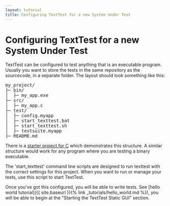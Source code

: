 ```yaml
---
layout: tutorial
title: Configuring TextTest for a new System Under Test
---
```


# Configuring TextTest for a new System Under Test

TextTest can be configured to test anything that is an executable program. Usually you want to store the tests in the same repository as the sourcecode, in a separate folder. The layout should look something like this:

<pre>
my_project/
├─ bin/
│  ├─ my_app.exe
├─ src/
│  ├─ my_app.c
├─ test/
│  ├─ config.myapp
│  ├─ start_texttest.bat
│  ├─ start_texttest.sh
│  ├─ testsuite.myapp
├─ README.md
</pre>

There is a [starter project for C](https://github.com/texttest/StarterProject.C) which demonstrates this structure. A similar structure would work for any program where you are testing a binary executable. 

The 'start_texttest' command line scripts are designed to run texttest with the correct settings for this project. When you want to run or manage your tests, use this script to start TextTest.

Once you've got this configured, you will be able to write tests. See [hello world tutorial]({{ site.baseurl }}{% link _tutorials/hello_world.md %}), you will be able to begin at the "Starting the TextTest Static GUI" section.